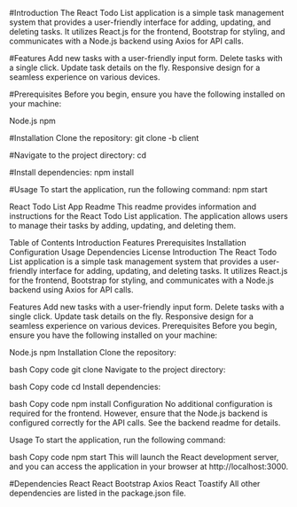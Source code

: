 #Introduction
The React Todo List application is a simple task management system that provides a user-friendly interface for adding, updating, and deleting tasks. It utilizes React.js for the frontend, Bootstrap for styling, and communicates with a Node.js backend using Axios for API calls.

#Features
Add new tasks with a user-friendly input form.
Delete tasks with a single click.
Update task details on the fly.
Responsive design for a seamless experience on various devices.

#Prerequisites
Before you begin, ensure you have the following installed on your machine:

Node.js
npm

#Installation
Clone the repository:
git clone -b client <repository-url>

#Navigate to the project directory:
cd <project-directory>

#Install dependencies:
npm install

#Usage
To start the application, run the following command:
npm start

React Todo List App Readme
This readme provides information and instructions for the React Todo List application. The application allows users to manage their tasks by adding, updating, and deleting them.

Table of Contents
Introduction
Features
Prerequisites
Installation
Configuration
Usage
Dependencies
License
Introduction
The React Todo List application is a simple task management system that provides a user-friendly interface for adding, updating, and deleting tasks. It utilizes React.js for the frontend, Bootstrap for styling, and communicates with a Node.js backend using Axios for API calls.

Features
Add new tasks with a user-friendly input form.
Delete tasks with a single click.
Update task details on the fly.
Responsive design for a seamless experience on various devices.
Prerequisites
Before you begin, ensure you have the following installed on your machine:

Node.js
npm
Installation
Clone the repository:

bash
Copy code
git clone <repository-url>
Navigate to the project directory:

bash
Copy code
cd <project-directory>
Install dependencies:

bash
Copy code
npm install
Configuration
No additional configuration is required for the frontend. However, ensure that the Node.js backend is configured correctly for the API calls. See the backend readme for details.

Usage
To start the application, run the following command:

bash
Copy code
npm start
This will launch the React development server, and you can access the application in your browser at http://localhost:3000.

#Dependencies
React
React Bootstrap
Axios
React Toastify
All other dependencies are listed in the package.json file.


